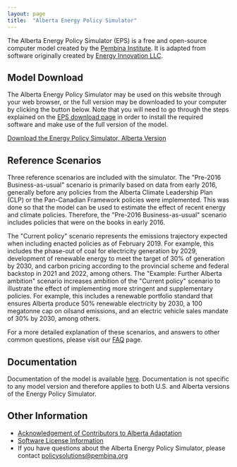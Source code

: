 ```yaml
---
layout: page
title:  "Alberta Energy Policy Simulator"
---
```


The Alberta Energy Policy Simulator (EPS) is a free and open-source computer model created by the [Pembina Institute](http://www.pembina.org/).  It is adapted from software originally created by [Energy Innovation LLC](https://energyinnovation.org/).

## Model Download

The Alberta Energy Policy Simulator may be used on this website through your web browser, or the full version may be downloaded to your computer by clicking the button below.  Note that you will need to go through the steps explained on the [EPS download page](https://us.energypolicy.solutions/docs/download.html) in order to install the required software and make use of the full version of the model.

<p><a href="https://us.energypolicy.solutions/eps-archive/eps-1.4.2-alberta.zip" class="btn">Download the Energy Policy Simulator, Alberta Version</a></p>

## Reference Scenarios

Three reference scenarios are included with the simulator. The "Pre-2016 Business-as-usual" scenario is primarily based on data from early 2016, generally before any policies from the Alberta Climate Leadership Plan (CLP) or the Pan-Canadian Framework policies were implemented. This was done so that the model can be used to estimate the effect of recent energy and climate policies. Therefore, the "Pre-2016 Business-as-usual" scenario includes policies that were on the books in early 2016.

The "Current policy" scenario represents the emissions trajectory expected when including enacted policies as of February 2019. For example, this includes the phase-out of coal for electricity generation by 2029, development of renewable energy to meet the target of 30% of generation by 2030, and carbon pricing according to the provincial scheme and federal backstop in 2021 and 2022, among others. 
The "Example: Further Alberta ambition" scenario increases ambition of the "Current policy" scenario to illustrate the effect of implementing more stringent and supplementary policies. For example, this includes a renewable portfolio standard that ensures Alberta produce 50% renewable electricity by 2030, a 100 megatonne cap on oilsand emissions, and an electric vehicle sales mandate of 30% by 2030, among others.

For a more detailed explanation of these scenarios, and answers to other common questions, please visit our [FAQ](https://www.pembina.org/reports/ab-eps-faq-2019.pdf) page.

## Documentation

Documentation of the model is available [here](https://us.energypolicy.solutions/docs/index.html).  Documentation is not specific to any model version and therefore applies to both U.S. and Alberta versions of the Energy Policy Simulator.

## Other Information

* [Acknowledgement of Contributors to Alberta Adaptation](acknowledgement.html)
* [Software License Information](software-license.html)
* If you have questions about the Alberta Energy Policy Simulator, please contact [policysolutions@pembina.org](mailto:policysolutions@pembina.org)
